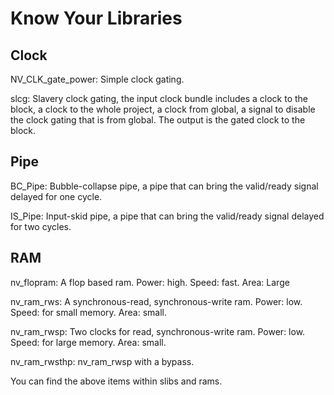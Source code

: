 # Know Your Libraries


## Clock

NV_CLK_gate_power: Simple clock gating.

slcg: Slavery clock gating, the input clock bundle includes a clock to the block, a clock to the whole project, a clock from global, a signal to disable the clock gating that is from global. The output is the gated clock to the block.


## Pipe

BC_Pipe: Bubble-collapse pipe, a pipe that can bring the valid/ready signal delayed for one cycle.

IS_Pipe: Input-skid pipe, a pipe that can bring the valid/ready signal delayed for two cycles.

## RAM

nv_flopram: A flop based ram. Power: high. Speed: fast. Area: Large

nv_ram_rws: A synchronous-read, synchronous-write ram. Power: low. Speed: for small memory. Area: small.

nv_ram_rwsp: Two clocks for read, synchronous-write ram. Power: low. Speed: for large memory. Area: small.

nv_ram_rwsthp: nv_ram_rwsp with a bypass.


You can find the above items within slibs and rams.







